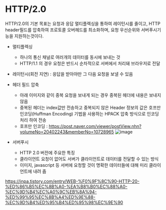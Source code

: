 # HTTP/2.0

HTTP/2.0의 기본 목표는 요청과 응답 멀티플렉싱을 통하여 레이턴시를 줄이고,
HTTP header필드를 압축하여 프로토콜 오버헤드를 최소화하며,
요청 우선순위와 서버푸시기능을 지원하는것이다.

- 멀티플렉싱 
  - 하나의 통신 채널로 여러개의 데이터를 동시에 보내는 것
  - HTTP/1.1 의 경우 요청은 반드시 순차적으로 서버에서 처리돼 브라우저로 전달
- 레이턴시(회전 지연) : 응답을 받아야만 그 다음 요청을 보낼 수 있음

- 헤더 필드 압축
  - 아래 이미지와 같이 중복 요청을 보내게 되는 경우 중복된 헤더에 내용은 보내지 않음
  - 중복된 헤더는 index값만 전송하고 중복되지 않은 Header 정보의 값은 호프만 인코딩(Huffman Encoding) 기법을 사용하는 HPACK 압축 방식으로 인코딩 처리 하여 전송
  - 호프만 인코딩 : https://post.naver.com/viewer/postView.nhn?volumeNo=20402243&memberNo=10728965
  ![image](https://github.com/hwyi21/202404-http-perfect-guide/assets/58624211/5b1c69d7-9585-4705-9eed-12a9cce60c5c)

- 서버푸시 
  - HTTP 2.0 버전에 주요한 특징
  - 클라이언트 요청이 없어도 서버가 클라이언트로 데이터를 전달할 수 있는 방식
  - 이미지, javascript 등 서버에 요청할 것이 명확한 데이터들에 대해 미리 클라이언트에 내려 줌

https://inpa.tistory.com/entry/WEB-%F0%9F%8C%90-HTTP-20-%ED%86%B5%EC%8B%A0-%EA%B8%B0%EC%88%A0-%EC%9D%B4%EC%A0%9C%EB%8A%94-%ED%99%95%EC%8B%A4%ED%9E%88-%EC%9D%B4%ED%95%B4%ED%95%98%EC%9E%90